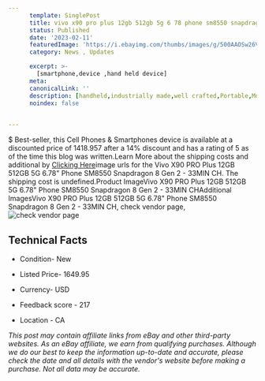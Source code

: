 ```yaml
---
      template: SinglePost
      title: vivo x90 pro plus 12gb 512gb 5g 6 78 phone sm8550 snapdragon 8 gen 2 33min ch
      status: Published
      date: '2023-02-11'
      featuredImage: 'https://i.ebayimg.com/thumbs/images/g/500AAOSw26VjfmpV/s-l225.jpg'
      category: News , Updates

      excerpt: >-
        [smartphone,device ,hand held device]
      meta:
      canonicalLink: ''
      description: [handheld,industrially made,well crafted,Portable,Mobile,Compact,Convenient,Lightweight,Maneuverable,Man-portable,Miniature,Carriable,Hand-held,Light,Holdable,Transportable,Mobile device,Pocket-sized,On-the-go,Wireless,Cordless,Compact size,Convenient size, smartphone,device ,hand held device]
      noindex: false

        
---
```

$
    Best-seller, this Cell Phones & Smartphones device is available at a discounted price of 1418.957 after a 14% discount and has a rating of 5 as of the time this blog was written.Learn More about the shipping costs and additional by [Clicking Here](https://www.ebay.com/itm/275551875397?hash=item40282bf145%3Ag%3A500AAOSw26VjfmpV&mkevt=1&mkcid=1&mkrid=711-53200-19255-0&campid=%253CePNCampaignId%253E&customid=%253CreferenceId%253E&toolid=10049)image urls for the Vivo X90 PRO Plus 12GB 512GB 5G 6.78" Phone SM8550 Snapdragon 8 Gen 2 - 33MIN CH. The shipping cost is undefined.Product ImageVivo X90 PRO Plus 12GB 512GB 5G 6.78" Phone SM8550 Snapdragon 8 Gen 2 - 33MIN CHAdditional ImagesVivo X90 PRO Plus 12GB 512GB 5G 6.78" Phone SM8550 Snapdragon 8 Gen 2 - 33MIN CH, check vendor page, ![check vendor page](https://origin-galleryplus.ebayimg.com/ws/web/275551875397_2_0_1/225x225.jpg,https://origin-galleryplus.ebayimg.com/ws/web/275551875397_3_0_1/225x225.jpg,https://origin-galleryplus.ebayimg.com/ws/web/275551875397_4_0_1/225x225.jpg,https://origin-galleryplus.ebayimg.com/ws/web/275551875397_5_0_1/225x225.jpg,https://origin-galleryplus.ebayimg.com/ws/web/275551875397_6_0_1/225x225.jpg,https://origin-galleryplus.ebayimg.com/ws/web/275551875397_7_0_1/225x225.jpg)
    
    

 ## Technical Facts 



     
      

 - Condition- New 


      

 - Listed Price- 1649.95 


      

 - Currency- USD 


      

 - Feedback score - 217 


      

 - Location - CA 


      
      

 *_This post may contain affiliate links from eBay and other third-party websites. As an eBay affiliate, we earn from qualifying purchases. Although we do our best to keep the information up-to-date and accurate, please check the date and all details with the vendor's website before making a purchase. Not all data may be accurate._*



    
    
    
    
    